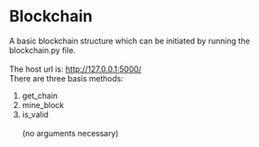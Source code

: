 # Blockchain
A basic blockchain structure which can be initiated by running the blockchain.py file.<br><br>
The host url is: http://127.0.0.1:5000/<br>
There are three basis methods:
1. get_chain <br>
2. mine_block <br>
3. is_valid <br><br>
(no arguments necessary)
